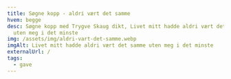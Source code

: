 ```yaml
---
title: Søgne kopp - aldri vært det samme
hvem: begge
desc: Søgne kopp med Trygve Skaug dikt, Livet mitt hadde aldri vært det samme
  uten meg i det minste
img: /assets/img/aldri-vart-det-samme.webp
imgAlt: Livet mitt hadde aldri vært det samme uten meg i det minste
externalUrl: /
tags:
  - gave
---
```

